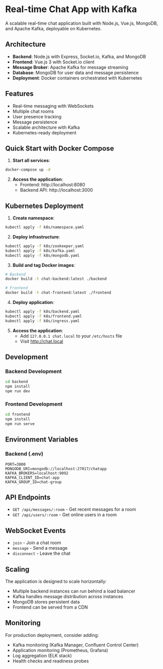 # Real-time Chat App with Kafka

A scalable real-time chat application built with Node.js, Vue.js, MongoDB, and Apache Kafka, deployable on Kubernetes.

## Architecture

- **Backend**: Node.js with Express, Socket.io, Kafka, and MongoDB
- **Frontend**: Vue.js 3 with Socket.io client
- **Message Broker**: Apache Kafka for message streaming
- **Database**: MongoDB for user data and message persistence
- **Deployment**: Docker containers orchestrated with Kubernetes

## Features

- Real-time messaging with WebSockets
- Multiple chat rooms
- User presence tracking
- Message persistence
- Scalable architecture with Kafka
- Kubernetes-ready deployment

## Quick Start with Docker Compose

1. **Start all services**:
```bash
docker-compose up -d
```

2. **Access the application**:
   - Frontend: http://localhost:8080
   - Backend API: http://localhost:3000

## Kubernetes Deployment

1. **Create namespace**:
```bash
kubectl apply -f k8s/namespace.yaml
```

2. **Deploy infrastructure**:
```bash
kubectl apply -f k8s/zookeeper.yaml
kubectl apply -f k8s/kafka.yaml
kubectl apply -f k8s/mongodb.yaml
```

3. **Build and tag Docker images**:
```bash
# Backend
docker build -t chat-backend:latest ./backend

# Frontend
docker build -t chat-frontend:latest ./frontend
```

4. **Deploy application**:
```bash
kubectl apply -f k8s/backend.yaml
kubectl apply -f k8s/frontend.yaml
kubectl apply -f k8s/ingress.yaml
```

5. **Access the application**:
   - Add `127.0.0.1 chat.local` to your `/etc/hosts` file
   - Visit http://chat.local

## Development

### Backend Development
```bash
cd backend
npm install
npm run dev
```

### Frontend Development
```bash
cd frontend
npm install
npm run serve
```

## Environment Variables

### Backend (.env)
```
PORT=3000
MONGODB_URI=mongodb://localhost:27017/chatapp
KAFKA_BROKERS=localhost:9092
KAFKA_CLIENT_ID=chat-app
KAFKA_GROUP_ID=chat-group
```

## API Endpoints

- `GET /api/messages/:room` - Get recent messages for a room
- `GET /api/users/:room` - Get online users in a room

## WebSocket Events

- `join` - Join a chat room
- `message` - Send a message
- `disconnect` - Leave the chat

## Scaling

The application is designed to scale horizontally:
- Multiple backend instances can run behind a load balancer
- Kafka handles message distribution across instances
- MongoDB stores persistent data
- Frontend can be served from a CDN

## Monitoring

For production deployment, consider adding:
- Kafka monitoring (Kafka Manager, Confluent Control Center)
- Application monitoring (Prometheus, Grafana)
- Log aggregation (ELK stack)
- Health checks and readiness probes
